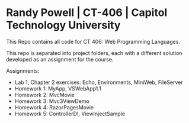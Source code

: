 # Randy Powell | CT-406 | Capitol Technology University
This Repo contains all code for CT 406: Web Programming Languages.

This repo is separated into project folders, each with a different solution developed as an assignment for the course.

Assignments:
* Lab 1, Chapter 2 exercises: Echo, Environments, MiniWeb, FileServer
* Homework 1: MyApp, VSWebApp1.1
* Homework 2: MvcMovie
* Homework 3: Mvc3ViewDemo
* Homework 4: RazorPagesMovie
* Homework 5: ControllerDI, ViewInjectSample
